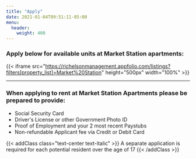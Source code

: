 ```yaml
---
title: "Apply"
date: 2021-01-04T09:51:11-05:00
menu:
  header:
    weight: 400
---
```


### Apply below for available units at Market Station apartments:

{{< iframe src="https://richelsonmanagement.appfolio.com/listings?filters[property_list]=Market%20Station" height="500px" width="100%" >}}

***

### When applying to rent at Market Station Apartments please be prepared to provide:
- Social Security Card
- Driver's License or other Government Photo ID
- Proof of Employment and your 2 most recent Paystubs
- Non-refundable Applicant fee via Credit or Debit Card

{{< addClass class="text-center text-italic" >}}
  A separate application is required for each potential resident over the age of 17
{{< /addClass >}}
